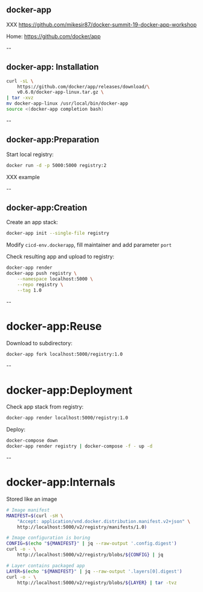 ## docker-app

XXX https://github.com/mikesir87/docker-summit-19-docker-app-workshop

Home: https://github.com/docker/app

--

## docker-app: Installation

```bash
curl -sL \
    https://github.com/docker/app/releases/download/\
    v0.6.0/docker-app-linux.tar.gz \
| tar -xvz
mv docker-app-linux /usr/local/bin/docker-app
source <(docker-app completion bash)
```

--

## docker-app:Preparation

Start local registry:

```bash
docker run -d -p 5000:5000 registry:2
```

XXX example

--

## docker-app:Creation

Create an app stack:

```bash
docker-app init --single-file registry
```

Modify `cicd-env.dockerapp`, fill maintainer and add parameter `port`

Check resulting app and upload to registry:

```bash
docker-app render
docker-app push registry \
    --namespace localhost:5000 \
    --repo registry \
    --tag 1.0
```

--

# docker-app:Reuse

Download to subdirectory:

```bash
docker-app fork localhost:5000/registry:1.0
```

--

# docker-app:Deployment

Check app stack from registry:

```bash
docker-app render localhost:5000/registry:1.0
```

Deploy:

```bash
docker-compose down
docker-app render registry | docker-compose -f - up -d
```

--

# docker-app:Internals

Stored like an image

```bash
# Image manifest
MANIFEST=$(curl -sH \
    "Accept: application/vnd.docker.distribution.manifest.v2+json" \
    http://localhost:5000/v2/registry/manifests/1.0)

# Image configuration is boring
CONFIG=$(echo "${MANIFEST}" | jq --raw-output '.config.digest')
curl -o - \
    http://localhost:5000/v2/registry/blobs/${CONFIG} | jq

# Layer contains packaged app
LAYER=$(echo "${MANIFEST}" | jq --raw-output '.layers[0].digest')
curl -o - \
    http://localhost:5000/v2/registry/blobs/${LAYER} | tar -tvz
```
